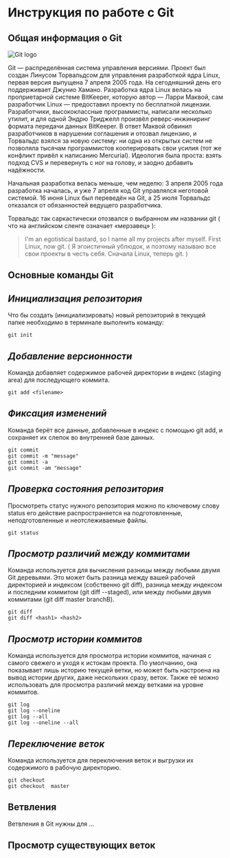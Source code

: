 # **Инструкция по работе с Git** 
## **Общая информация о Git** 

![Git logo](git_logo.png)

Git — распределённая система управления версиями. 
Проект был создан Линусом Торвальдсом для управления разработкой ядра Linux, 
первая версия выпущена 7 апреля 2005 года. На сегодняшний день его поддерживает 
Джунио Хамано.
Разработка ядра Linux велась на проприетарной системе BitKeeper, которую 
автор — Ларри Маквой, сам разработчик Linux — предоставил проекту по бесплатной 
лицензии. Разработчики, высококлассные программисты, написали несколько утилит, 
и для одной Эндрю Триджелл произвёл реверс-инжиниринг формата передачи данных 
BitKeeper. В ответ Маквой обвинил разработчиков в нарушении соглашения и отозвал
лицензию, и Торвальдс взялся за новую систему: ни одна из открытых систем не 
позволяла тысячам программистов кооперировать свои усилия (тот же конфликт 
привёл к написанию Mercurial). Идеология была проста: взять подход CVS и 
перевернуть с ног на голову, и заодно добавить надёжности.

Начальная разработка велась меньше, чем неделю: 3 апреля 2005 года разработка 
началась, и уже 7 апреля код Git управлялся неготовой системой. 16 июня Linux 
был переведён на Git, а 25 июля Торвальдс отказался от обязанностей ведущего 
разработчика.

Торвальдс так саркастически отозвался о выбранном им названии git ( что на 
английском сленге означает «мерзавец» ):

>I'm an egotistical bastard, so I name all my projects after myself. First Linux, 
now git. ( Я эгоистичный ублюдок, и поэтому называю все свои проекты в честь себя. 
Сначала Linux, теперь git. )

## **Основные команды Git** 

## *Инициализация репозитория*

Что бы создать (инициализировать) новый репозиторий в текущей папке необходимо
в терминале выполнить команду:

    git init 

## *Добавление версионности*
Команда добавляет содержимое рабочей директории в индекс (staging area) 
для последующего коммита.

    git add <filename>

## *Фиксация изменений*
Команда берёт все данные, добавленные в индекс с помощью git add, и сохраняет 
их слепок во внутренней базе данных.

    git commit
    git commit -m "message"
    git commit -a
    git commit -am "message"

## *Проверка состояния репозитория*
Просмотреть статус нужного репозитория можно по ключевому слову status его 
действие распространяется на подготовленные, неподготовленные и неотслеживаемые 
файлы.

    git status

## *Просмотр различий между коммитами*
Команда используется для вычисления разницы между любыми двумя Git деревьями. 
Это может быть разница между вашей рабочей директорией и индексом 
(собственно git diff), разница между индексом и последним коммитом 
(git diff --staged), или между любыми двумя коммитами (git diff master branchB).

    git diff
    git diff <hash1> <hash2>

## *Просмотр истории коммитов*
Команда используется для просмотра истории коммитов, начиная с самого свежего и 
уходя к истокам проекта. По умолчанию, она показывает лишь историю текущей 
ветки, но может быть настроена на вывод истории других, даже нескольких сразу, 
веток. Также её можно использовать для просмотра различий между ветками 
на уровне коммитов.

    git log
    git log --oneline
    git log --all
    git log --oneline --all

## *Переключение веток*
Команда используется для переключения веток и выгрузки их содержимого в 
рабочую директорию.

    git checkout
    git checkout  master 

## **Ветвления** 

Ветвления в Git нужны для ... 

## **Просмотр существующих веток** 
